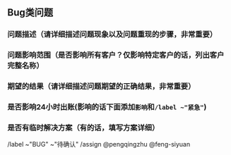 ## Bug类问题

### 问题描述（请详细描述问题现象以及问题重现的步骤，**非常重要**）


### 问题影响范围（是否影响所有客户？仅影响特定客户的话，列出客户完整名称）


### 期望的结果（请详细描述问题期望的正确结果，**非常重要**）


### 是否影响24小时出账(影响的话下面添加```影响```和```/label ~"紧急"```)


### 是否有临时解决方案（有的话，填写方案详细）



/label ~"BUG"  ~"待确认" 
/assign @pengqingzhu @feng-siyuan 